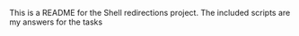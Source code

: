 This is a README for the Shell redirections project. The included scripts are my answers for the tasks
